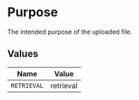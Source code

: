 # Purpose

The intended purpose of the uploaded file.


## Values

| Name        | Value       |
| ----------- | ----------- |
| `RETRIEVAL` | retrieval   |